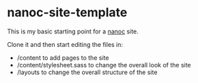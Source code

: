 # nanoc-site-template

This is my basic starting point for a [nanoc](https://nanoc.ws/) site.

Clone it and then start editing the files in:

- /content to add pages to the site
- /content/stylesheet.sass to change the overall look of the site
- /layouts to change the overall structure of the site
